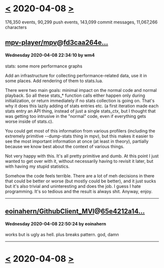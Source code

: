 # [<](2020-04-07.md) 2020-04-08 [>](2020-04-09.md)

176,350 events, 90,299 push events, 143,099 commit messages, 11,067,266 characters


## [mpv-player/mpv](https://github.com/mpv-player/mpv)@[fd3caa264e...](https://github.com/mpv-player/mpv/commit/fd3caa264ea0848e7e30db94390063c87e247003)
#### Wednesday 2020-04-08 22:34:10 by wm4

stats: some more performance graphs

Add an infrastructure for collecting performance-related data, use it in
some places. Add rendering of them to stats.lua.

There were two main goals: minimal impact on the normal code and normal
playback. So all these stats_* function calls either happen only during
initialization, or return immediately if no stats collection is going
on. That's why it does this lazily adding of stats entries etc. (a first
iteration made each stats entry an API thing, instead of just a single
stats_ctx, but I thought that was getting too intrusive in the "normal"
code, even if everything gets worse inside of stats.c).

You could get most of this information from various profilers (including
the extremely primitive --dump-stats thing in mpv), but this makes it
easier to see the most important information at once (at least in
theory), partially because we know best about the context of various
things.

Not very happy with this. It's all pretty primitive and dumb. At this
point I just wanted to get over with it, without necessarily having to
revisit it later, but with having my stupid statistics.

Somehow the code feels terrible. There are a lot of meh decisions in
there that could be better or worse (but mostly could be better), and it
just sucks but it's also trivial and uninteresting and does the job. I
guess I hate programming. It's so tedious and the result is always shit.
Anyway, enjoy.

---
## [eoinahern/GithubClient_MVI](https://github.com/eoinahern/GithubClient_MVI)@[65e4212a14...](https://github.com/eoinahern/GithubClient_MVI/commit/65e4212a144df4f20a67a1b9a4e407796a4bac94)
#### Wednesday 2020-04-08 22:50:24 by eoinahern

works but is ugly as hell. plus breaks pattern. god, damn

---

# [<](2020-04-07.md) 2020-04-08 [>](2020-04-09.md)

